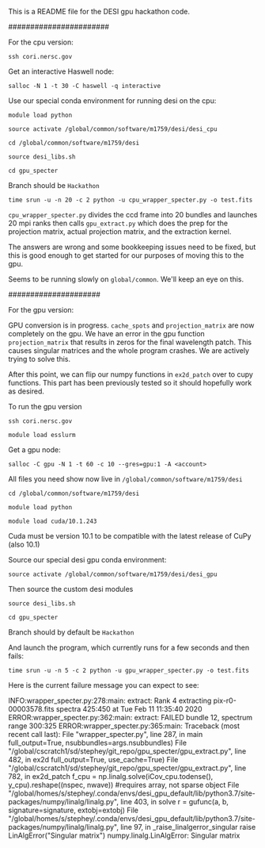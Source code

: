 This is a README file for the DESI gpu hackathon code.

#######################

For the cpu version:

`ssh cori.nersc.gov`

Get an interactive Haswell node:

`salloc -N 1 -t 30 -C haswell -q interactive`

Use our special conda environment for running desi on the cpu:

`module load python`

`source activate /global/common/software/m1759/desi/desi_cpu`

`cd /global/common/software/m1759/desi`

`source desi_libs.sh`

`cd gpu_specter`

Branch should be `Hackathon`

`time srun -u -n 20 -c 2 python -u cpu_wrapper_specter.py -o test.fits`

`cpu_wrapper_specter.py` divides the ccd frame into 20 bundles and launches
20 mpi ranks then calls `gpu_extract.py` which does the prep for the projection
matrix, actual projection matrix, and the extraction kernel.

The answers are wrong and some bookkeeping issues need to be fixed, but this is
good enough to get started for our purposes of moving this to the gpu. 

Seems to be running slowly on `global/common`. We'll keep an eye on this. 

#####################

For the gpu version:

GPU conversion is in progress. `cache_spots` and `projection_matrix` are
now completely on the gpu. We have an error in the gpu function `projection_matrix`
that results in zeros for the final wavelength patch. This causes singular matrices
and the whole program crashes. We are actively trying to solve this.

After this point, we can flip our numpy functions in `ex2d_patch` over to cupy functions.
This part has been previously tested so it should hopefully work as desired.

To run the gpu version

`ssh cori.nersc.gov`

`module load esslurm`

Get a gpu node:

`salloc -C gpu -N 1 -t 60 -c 10 --gres=gpu:1 -A <account>`

All files you need show now live in `/global/common/software/m1759/desi`

`cd /global/common/software/m1759/desi`

`module load python`

`module load cuda/10.1.243`

Cuda must be version 10.1 to be compatible with the latest release of CuPy (also 10.1)

Source our special desi gpu conda environment:

`source activate /global/common/software/m1759/desi/desi_gpu`

Then source the custom desi modules 

`source desi_libs.sh`

`cd gpu_specter`

Branch should by default be `Hackathon`

And launch the program, which currently runs for a few seconds and then fails:

`time srun -u -n 5 -c 2 python -u gpu_wrapper_specter.py -o test.fits`

Here is the current failure message you can expect to see:

INFO:wrapper_specter.py:278:main: extract:  Rank 4 extracting pix-r0-00003578.fits spectra 425:450 at Tue Feb 11 11:35:40 2020
ERROR:wrapper_specter.py:362:main: extract:  FAILED bundle 12, spectrum range 300:325
ERROR:wrapper_specter.py:365:main: Traceback (most recent call last):
  File "wrapper_specter.py", line 287, in main
    full_output=True, nsubbundles=args.nsubbundles)
  File "/global/cscratch1/sd/stephey/git_repo/gpu_specter/gpu_extract.py", line 482, in ex2d
    full_output=True, use_cache=True)
  File "/global/cscratch1/sd/stephey/git_repo/gpu_specter/gpu_extract.py", line 782, in ex2d_patch
    f_cpu = np.linalg.solve(iCov_cpu.todense(), y_cpu).reshape((nspec, nwave)) #requires array, not sparse object
  File "/global/homes/s/stephey/.conda/envs/desi_gpu_default/lib/python3.7/site-packages/numpy/linalg/linalg.py", line 403, in solve
    r = gufunc(a, b, signature=signature, extobj=extobj)
  File "/global/homes/s/stephey/.conda/envs/desi_gpu_default/lib/python3.7/site-packages/numpy/linalg/linalg.py", line 97, in _raise_linalgerror_singular
    raise LinAlgError("Singular matrix")
numpy.linalg.LinAlgError: Singular matrix
